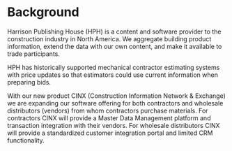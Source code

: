 # Background

Harrison Publishing House (HPH) is a content and software provider to the construction industry in North America.  We aggregate building product information, extend the data with our own content, and make it available to trade participants.

HPH has historically supported mechanical contractor estimating systems with price updates so that estimators could use current information when preparing bids.
  
With our new product CINX (Construction Information Network & Exchange) we are expanding our software offering for both contractors and wholesale distributors (vendors) from whom contractors purchase materials.  For contractors CINX will provide a Master Data Management platform and transaction integration with their vendors.  For wholesale distributors CINX will provide a standardized customer integration portal and limited CRM functionality.


